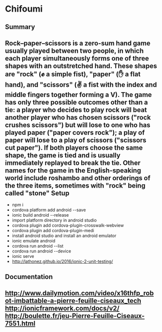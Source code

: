 ﻿Chifoumi
======================
Summary
-------
Rock–paper–scissors is a zero-sum hand game usually played between two people, in which each player simultaneously forms one of three shapes with an outstretched hand. These shapes are "rock" (✊ a simple fist), "paper" (✋ a flat hand), and "scissors" (✌️ a fist with the index and middle fingers together forming a V). The game has only three possible outcomes other than a tie: a player who decides to play rock will beat another player who has chosen scissors ("rock crushes scissors") but will lose to one who has played paper ("paper covers rock"); a play of paper will lose to a play of scissors ("scissors cut paper"). If both players choose the same shape, the game is tied and is usually immediately replayed to break the tie. Other names for the game in the English-speaking world include roshambo and other orderings of the three items, sometimes with "rock" being called "stone"
Setup
-------
- npm i
- cordova platform add android --save
- ionic build android --release
- import platform directory in android studio
- cordova plugin add cordova-plugin-crosswalk-webview
- cordova plugin add cordova-plugin-medi
- install android studio and install an android emulator
- ionic emulate android
- cordova run android --list
- cordova run android --device
- ionic serve
- http://lathonez.github.io/2016/ionic-2-unit-testing/

Documentation
-------
http://www.dailymotion.com/video/x16thfp_robot-imbattable-a-pierre-feuille-ciseaux_tech
http://ionicframework.com/docs/v2/
http://boulette.fr/jeu-Pierre-Feuille-Ciseaux-7551.html
------------


